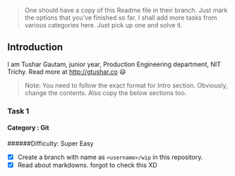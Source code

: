  > One should have a copy of this Readme file in their branch.
   Just mark the options that you've finished so far. I shall add more tasks
   from various categories here. Just pick up one and solve it.

## Introduction
I am Tushar Gautam, junior year, Production Engineering department, NIT Trichy.
Read more at http://gtushar.co :smiley:

 > Note: You need to follow the exact format for Intro section. Obviously, change the contents.
   Also copy the below sections too.

### Task 1

#### Category : Git

######Difficulty: Super Easy
- [x] Create a branch with name as `<username>/wip` in this repository.
- [x] Read about markdowns.
forgot to check this XD
